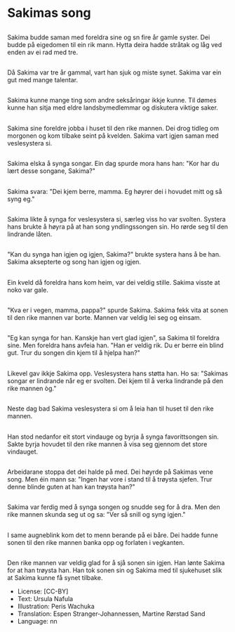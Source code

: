 # Sakimas song

##
Sakima budde saman med foreldra sine og sn fire år gamle syster. Dei budde på eigedomen til ein rik mann. Hytta deira hadde stråtak og låg ved enden av ei rad med tre.

##
Då Sakima var tre år gammal, vart han sjuk og miste synet. Sakima var ein gut med mange talentar.

##
Sakima kunne mange ting som andre seksåringar ikkje kunne. Til dømes kunne han sitja med eldre landsbymedlemmar og diskutera viktige saker.

##
Sakima sine foreldre jobba i huset til den rike mannen. Dei drog tidleg om morgonen og kom tilbake seint på kvelden. Sakima vart igjen saman med veslesystera si.

##
Sakima elska å synga songar. Ein dag spurde mora hans han: "Kor har du lært desse songane, Sakima?"

##
Sakima svara: "Dei kjem berre, mamma. Eg høyrer dei i hovudet mitt og så syng eg."

##
Sakima likte å synga for veslesystera si, særleg viss ho var svolten. Systera hans brukte å høyra på at han song yndlingssongen sin. Ho rørde seg til den lindrande låten.

##
"Kan du synga han igjen og igjen, Sakima?" brukte systera hans å be han. Sakima aksepterte og song han igjen og igjen.

##
Ein kveld då foreldra hans kom heim, var dei veldig stille. Sakima visste at noko var gale.

##
"Kva er i vegen, mamma, pappa?" spurde Sakima. Sakima fekk vita at sonen til den rike mannen var borte. Mannen var veldig lei seg og einsam.

##
"Eg kan synga for han. Kanskje han vert glad igjen", sa Sakima til foreldra sine. Men foreldra hans avfeia han. "Han er veldig rik. Du er berre ein blind gut. Trur du songen din kjem til å hjelpa han?"

##
Likevel gav ikkje Sakima opp. Veslesystera hans støtta han. Ho sa: "Sakimas songar er lindrande når eg er svolten. Dei kjem til å verka lindrande på den rike mannen òg."

##
Neste dag bad Sakima veslesystera si om å leia han til huset til den rike mannen.

##
Han stod nedanfor eit stort vindauge og byrja å synga favorittsongen sin. Sakte byrja hovudet til den rike mannen å visa seg gjennom det store vindauget.

##
Arbeidarane stoppa det dei halde på med. Dei høyrde på Sakimas vene song. Men éin mann sa: "Ingen har vore i stand til å trøysta sjefen. Trur denne blinde guten at han kan trøysta han?"

##
Sakima var ferdig med å synga songen og snudde seg for å dra. Men den rike mannen skunda seg ut og sa: "Ver så snill og syng igjen."

##
I same augneblink kom det to menn berande på ei båre. Dei hadde funne sonen til den rike mannen banka opp og forlaten i vegkanten.

##
Den rike mannen var veldig glad for å sjå sonen sin igjen. Han lønte Sakima for at han trøysta han. Han tok sonen sin og Sakima med til sjukehuset slik at Sakima kunne få synet tilbake.

* License: [CC-BY]
* Text: Ursula Nafula
* Illustration: Peris Wachuka
* Translation: Espen Stranger-Johannessen, Martine Rørstad Sand
* Language: nn
